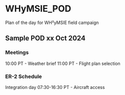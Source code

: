 # WHyMSIE_POD
Plan of the day for WH²yMSIE field campaign

## Sample POD xx Oct 2024
### Meetings
10:00 PT - Weather brief
11:00 PT - Flight plan selection

### ER-2 Schedule
Integration day
07:30-16:30 PT - Aircraft access
